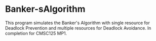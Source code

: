 # Banker-sAlgorithm
This program simulates the Banker's Algorithm with single resource for Deadlock Prevention and multiple resources for Deadlock Avoidance. In completion for CMSC125 MP1.
